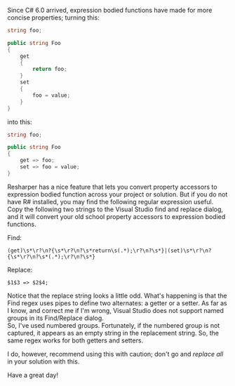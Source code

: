 Since C# 6.0 arrived, expression bodied functions have made for more concise properties; turning this:

```csharp
string foo;

public string Foo
{
    get
    {
        return foo;
    }
    set
    {
        foo = value;
    }
}
```

into this:


```csharp
string foo;

public string Foo
{
    get => foo;
    set => foo = value;
}
```

Resharper has a nice feature that lets you convert property accessors to expression bodied function across your project or solution. 
But if you do not have R# installed, you may find the following regular expression useful. 
Copy the following two strings to the Visual Studio find and replace dialog, and it will convert your old school property accessors to expression bodied functions.

Find:

```
(get)\s*\r?\n?{\s*\r?\n?\s*return\s(.*);\r?\n?\s*}|(set)\s*\r?\n?{\s*\r?\n?\s*(.*);\r?\n?\s*}
```

Replace:

```
$1$3 => $2$4;
```

Notice that the replace string looks a little odd. 
What's happening is that the Find regex uses pipes to define two alternates: a getter or a setter. 
As far as I know, and correct me if I'm wrong, Visual Studio does not support named groups in its Find/Replace dialog.  
So, I've used numbered groups. Fortunately, if the numbered group is not captured, it appears as an empty string in the replacement string. 
So, the same regex works for both getters and setters.

I do, however, recommend using this with caution; don't go and *replace all* in your solution with this.

Have a great day!